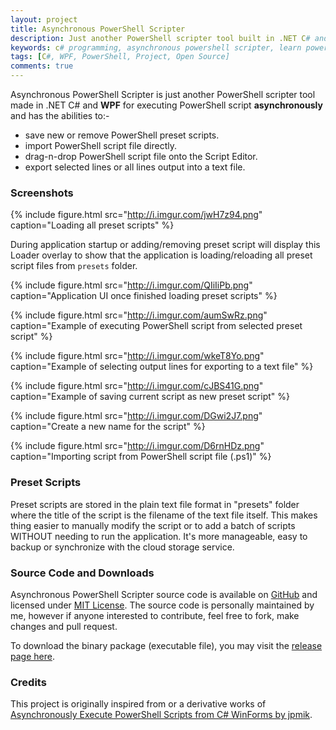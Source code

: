 ```yaml
---
layout: project
title: Asynchronous PowerShell Scripter
description: Just another PowerShell scripter tool built in .NET C# and WPF to simply manages the PowerShell scripts, or to run the script asynchronously and also as a tool to learn PowerShell programming.
keywords: c# programming, asynchronous powershell scripter, learn powershell, manage powershell preset scripts, powershell scripts, execute powershell asynchronously
tags: [C#, WPF, PowerShell, Project, Open Source]
comments: true
---
```


Asynchronous PowerShell Scripter is just another PowerShell scripter tool made in .NET C# and **WPF** for executing PowerShell script **asynchronously** and has the abilities to:-

- save new or remove PowerShell preset scripts.
- import PowerShell script file directly.
- drag-n-drop PowerShell script file onto the Script Editor.
- export selected lines or all lines output into a text file.

### Screenshots

{% include figure.html src="http://i.imgur.com/jwH7z94.png" caption="Loading all preset scripts" %}

During application startup or adding/removing preset script will display this Loader overlay to show that the application is loading/reloading all preset script files from `presets` folder.

{% include figure.html src="http://i.imgur.com/QIiIiPb.png" caption="Application UI once finished loading preset scripts" %}

{% include figure.html src="http://i.imgur.com/aumSwRz.png" caption="Example of executing PowerShell script from selected preset script" %}

{% include figure.html src="http://i.imgur.com/wkeT8Yo.png" caption="Example of selecting output lines for exporting to a text file" %}

{% include figure.html src="http://i.imgur.com/cJBS41G.png" caption="Example of saving current script as new preset script" %}

{% include figure.html src="http://i.imgur.com/DGwi2J7.png" caption="Create a new name for the script" %}

{% include figure.html src="http://i.imgur.com/D6rnHDz.png" caption="Importing script from PowerShell script file (.ps1)" %}

### Preset Scripts

Preset scripts are stored in the plain text file format in "presets" folder where the title of the script is the filename of the text file itself. This makes thing easier to manually modify the script or to add a batch of scripts WITHOUT needing to run the application. It's more manageable, easy to backup or synchronize with the cloud storage service.

### Source Code and Downloads

Asynchronous PowerShell Scripter source code is available on [GitHub](https://github.com/heiswayi/AsyncPowerShellScripter) and licensed under [MIT License](https://github.com/heiswayi/AsyncPowerShellScripter/blob/master/LICENSE.md). The source code is personally maintained by me, however if anyone interested to contribute, feel free to fork, make changes and pull request.

To download the binary package (executable file), you may visit the [release page here](https://github.com/heiswayi/AsyncPowerShellScripter/releases).

### Credits

This project is originally inspired from or a derivative works of [Asynchronously Execute PowerShell Scripts from C# WinForms by jpmik](https://www.codeproject.com/Articles/18409/Asynchronously-Execute-PowerShell-Scripts-from-C).
